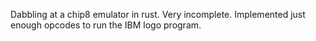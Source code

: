 Dabbling at a chip8 emulator in rust.
Very incomplete. Implemented just enough opcodes to run the IBM logo program.
